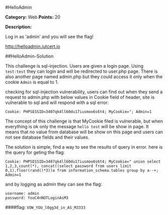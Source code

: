 #HelloAdmin

**Category:** Web
**Points:** 20

**Description:**

Log in as 'admin' and you will see the flag!

http://helloadmin.iutcert.io

##HelloAdmin-Solution

This challenge is sql-injection. Users are given a login page. Using ```test:test``` they can login and will be redirected to user.php page.
There is also another page named admin.php but they could access it only when the cookie ```Admin``` is equal to 1.

checking for sql-injection vulnerability, users can find out when they send a request to admin.php with below values in Cookie field of header, site is vulnerable to sql and will respond with a sql error:

```
Cookie: PHPSESSID=3407qk4ll60du17iusmoo6s6t4; MyCookie="; Admin=1
```

The concept of this challenge is that MyCookie filed is vulnerable, but when everything is ok only the message ```hello test``` will be show in page.
It means that no value from database will be show on this page and users can not see database fields and their values.

The solution is simple, find a way to see the results of query in error. here is the query for geting the flag:

```
Cookie: PHPSESSID=3407qk4ll60du17iusmoo6s6t4; MyCookie=" union select 1,2,3,count(*), concat((select password from users limit 0,1),floor(rand()*3))a from information_schema.tables group by a--+; Admin=1
```

and by logging as admin they can see the flag:

```
username: admin
password: YouC4nNOTLoginAsM3
```
####flag: ```VOW_YOU_l0gg3d_in_AS_M3333```